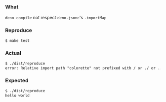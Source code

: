 ### What
`deno compile` not respect `deno.jsonc`'s `.importMap`

### Reproduce
```sh
$ make test
```

### Actual
```txt
$ ./dist/reproduce
error: Relative import path "colorette" not prefixed with / or ./ or ../ from "file:///path/to/reproduce.ts"
```

### Expected
```txt
$ ./dist/reproduce
hello world
````